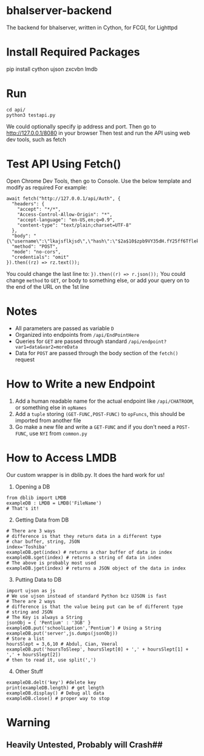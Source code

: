 # bhalserver-backend
The backend for bhalserver, written in Cython, for FCGI, for Lighttpd

# Install Required Packages
pip install cython ujson zxcvbn lmdb

# Run
```
cd api/
python3 testapi.py
```
We could optionally specify ip address and port.
Then go to http://127.0.0.1/8080 in your browser
Then test and run the API using web dev tools, such as fetch

# Test API Using Fetch()
Open Chrome Dev Tools, then go to Console.
Use the below template and modify as required
For example:
```
await fetch("http://127.0.0.1/api/Auth", {
  "headers": {
    "accept": "*/*",
    "Access-Control-Allow-Origin": "*",
    "accept-language": "en-US,en;q=0.9",
    "content-type": "text/plain;charset=UTF-8"
  },
  "body": "{\"username\":\"lkajsflkjsd\",\"hash\":\"$2a$10$zpb9VY35dH.fY25ff6Tflek907g/ZOel.qGRgANfr/4WY16eECioG\",\"salt\":\"$2a$10$zpb9VY35dH.fY25ff6Tfle\"}",
  "method": "POST",
  "mode": "no-cors",
  "credentials": "omit"
}).then((rz) => rz.text());
```
You could change the last line to:
`}).then((r) => r.json());`
You could change `method` to `GET`,
or body to something else,
or add your query on to the end of the URL on the 1st line

# Notes
* All parameters are passed as variable `D`
* Organized into endpoints from `/api/EndPointHere`
* Queries for `GET` are passed through standard `/api/endpoint?var1=data&var2=moreData` 
* Data for `POST` are passed through the body section of the `fetch()` request

# How to Write a new Endpoint
1. Add a human readable name for the actual endpoint like `/api/CHATROOM`, or something else in `opNames`
2. Add a `tuple` storing `(GET-FUNC,POST-FUNC)` to `opFuncs`, this should be imported from another file
3. Go make a new file and write a `GET-FUNC` and if you don't need a `POST-FUNC`, use `NYI` from `common.py`

# How to Access LMDB
Our custom wrapper is in dblib.py. It does the hard work for us!
1. Opening a DB
```
from dblib import LMDB
exampleDB : LMDB = LMDB('FileName')
# That's it!
```
2. Getting Data from DB
```
# There are 3 ways
# difference is that they return data in a different type
# char buffer, string, JSON
index='Toshiba'
exampleDB.get(index) # returns a char buffer of data in index
exampleDB.sget(index) # returns a string of data in index
# The above is probably most used
exampleDB.jget(index) # returns a JSON object of the data in index
```
3. Putting Data to DB
```
import ujson as js
# We use ujson instead of standard Python bcz UJSON is fast
# There are 2 ways
# difference is that the value being put can be of different type
# string and JSON
# The Key is always a String
jsonObj = { 'Pentium' : '3GB' }
exampleDB.put('schoolLaption','Pentium') # Using a String
exampleDB.put('server',js.dumps(jsonObj))
# Store a list
hoursSlept = 3,6,10 # Abdul, Cian, Veeral
exampleDB.put('hoursToSleep', hoursSlept[0] + ',' + hoursSlept[1] + ',' + hoursSlept[2])
# then to read it, use split(',')
```
4. Other Stuff
```
exampleDB.delt('key') #delete key
print(exampleDB.length) # get length
exampleDB.display() # Debug all data
exampleDB.close() # proper way to stop
```


# Warning
## Heavily Untested, Probably will Crash##
